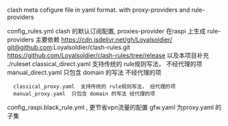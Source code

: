 
clash meta cofigure file in yaml format.
with proxy-providers and rule-providers


config_rules.yml
clash 的默认订阅配置, proxies-provider 在raspi 上生成
 rule-providers 主要依赖 https://cdn.jsdelivr.net/gh/Loyalsoldier/
  git@github.com:Loyalsoldier/clash-rules.git
  https://github.com/Loyalsoldier/clash-rules/tree/release
  以及本项目补充 ./ruleset
      classical_direct.yaml  支持传统的 rule规则写法， 不经代理的项
      manual_direct.yaml  只包含 domain 的写法 不经代理的项

      classical_proxy.yaml  支持传统的 rule规则写法， 经代理的项
      manual_proxy.yaml  只包含 domain 的写法 经代理的项

config_raspi.black_rule.yml , 更节省vpn流量的配置
  gfw.yaml 为proxy.yaml 的子集


